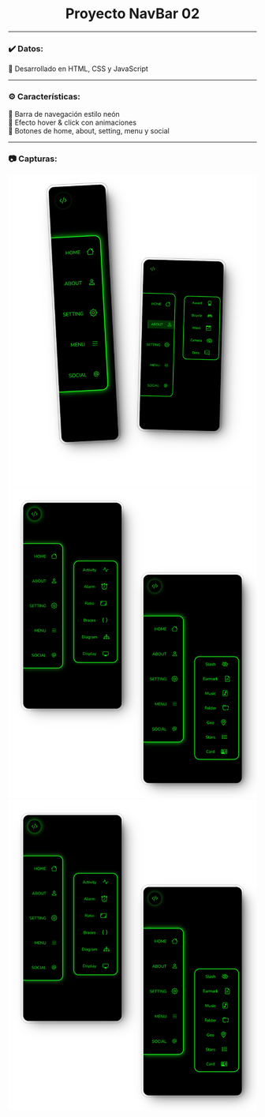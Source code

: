 <div id="titulo" align="center">
    <h1>Proyecto NavBar 02</h1>
</div>

---

<div id="datos">
    <h3>✔️ Datos:</h3>
    <p>
	🔹 Desarrollado en HTML, CSS y JavaScript <br>
    </p>
</div>

---

<div id="caracteristicas">
    <h3>⚙️ Características:</h3>
    <p>
        🔸 Barra de navegación estilo neón <br>
        🔸 Efecto hover & click con animaciones <br>
	🔸 Botones de home, about, setting, menu y social <br>
    </p>
</div>

---

<div id="capturas" align="center">
    <h3 align="left"> 📷 Capturas:</h3>
    <img src="https://github.com/elchino8779/ImagenesGitHub/blob/main/ShotsImages/NavBar-02/img01.png?raw=true" alt="Cap1" width="800">
    <br>
    <img src="https://github.com/elchino8779/ImagenesGitHub/blob/main/ShotsImages/NavBar-02/img02.png?raw=true" alt="Cap2" width="800">
    <br>
    <img src="https://github.com/elchino8779/ImagenesGitHub/blob/main/ShotsImages/NavBar-02/img02.png?raw=true" alt="Cap3" width="800">
</div>
